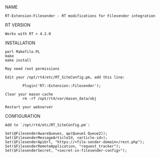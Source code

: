 NAME
    
    RT-Extension-Filesender - RT modifications for Filesender integration

RT VERSION
    
    Works with RT > 4.2.0

INSTALLATION

    perl Makefile.PL
    make
    make install
    
    May need root permissions

    Edit your /opt/rt4/etc/RT_SiteConfig.pm, add this line:

            Plugin('RT::Extension::Filesender');

    Clear your mason cache
            rm -rf /opt/rt4/var/mason_data/obj

    Restart your webserver

CONFIGURATION

    Add to `/opt/rt4/etc/RT_SiteConfig.pm`:
    
    Set(@FilesenderAwareQueues, qw(Queue1 Queue2));
    Set($FilesenderMessageArticleId, <article-id>);
    Set($FilesenderApiUrl, "https://<file-sender-domain>/rest.php");
    Set($FilesenderRemoteApplication, "request_tracker");
    Set($FilesenderSecret, "<secret-in-filesender-config>");

